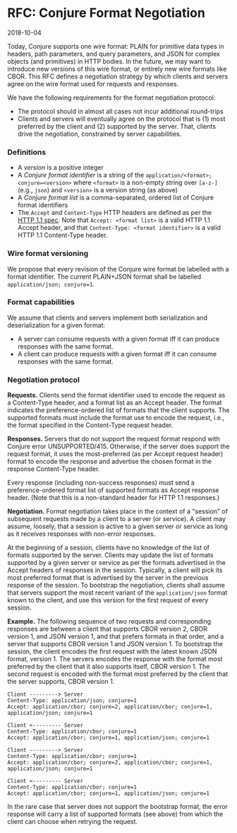 # RFC: Conjure Format Negotiation

2018-10-04

Today, Conjure supports one wire format: PLAIN for primitive data types in headers, path parameters, and query
parameters, and JSON for complex objects (and primitives) in HTTP bodies. In the future, we may want to introduce new
versions of this wire format, or entirely new wire formats like CBOR. This RFC defines a negotiation strategy by which
clients and servers agree on the wire format used for requests and responses.

We have the following requirements for the format negotiation protocol:
- The protocol should in almost all cases not incur additional round-trips
- Clients and servers will eventually agree on the protocol that is (1) most preferred by the client and (2)
  supported by the server. That, clients drive the negotiation, constrained by server capabilities.

### Definitions

- A *version* is a positive integer
- A *Conjure format identifier* is a string of the `application/<format>; conjure=<version>` where `<format>` is a
  non-empty string over `[a-z-]` (e.g., `json`) and `<version>` is a version string (as above)
- A *Conjure format list* is a comma-separated, ordered list of Conjure format identifiers
- The `Accept` and `Content-Type` HTTP headers are defined as per the
  [HTTP 1.1 spec](https://www.w3.org/Protocols/rfc2616/rfc2616-sec14.html). Note that `Accept: <format list>` is a
  valid HTTP 1.1 Accept header, and that `Content-Type: <format identifier>` is a valid HTTP 1.1 Content-Type header.

### Wire format versioning

We propose that every revision of the Conjure wire format be labelled with a format identifier.
The current PLAIN+JSON format shall be labelled `application/json; conjure=1`.

### Format capabilities

We assume that clients and servers implement both serialization and deserialization for a given format:

- A server can consume requests with a given format iff it can produce responses with the same format.
- A client can produce requests with a given format iff it can consume responses with the same format.

### Negotiation protocol

**Requests.** 
Clients send the format identifier used to encode the request as a Content-Type header, and a format list as an Accept 
header. The format indicates the preference-ordered list of formats that the client supports. The supported formats
must include the format use to encode the request, i.e., the format specified in the Content-Type request header.

**Responses.**
Servers that do not support the request format respond with Conjure error UNSUPPORTED/415. Otherwise, if the server
does support the request format, it uses the most-preferred (as per Accept request header) format to encode the
response and advertise the chosen format in the response Content-Type header. 

Every response (including non-success responses) must send a preference-ordered format list of supported formats as
Accept response header. (Note that this is a non-standard header for HTTP 1.1 responses.)

**Negotiation.**
Format negotiation takes place in the context of a "session" of subsequent requests made by a client to a server (or
service). A client may assume, loosely, that a session is active to a given server or service as long as it receives
responses with non-error responses.

At the beginning of a session, clients have no knowledge of the list of formats supported by the server. Clients may
update the list of formats supported by a given server or service as per the formats advertised in the Accept headers of
responses in the session. Typically, a client will pick its most preferred format that is advertised by the server
in the previous response of the session. To bootstrap the negotiation, clients shall assume that servers support the
most recent variant of the `application/json` format known to the client, and use this version for the first request of
every session.

**Example.** The following sequence of two requests and corresponding responses are between a client that supports CBOR
version 2, CBOR version 1, and JSON version 1, and that prefers formats in that order, and a server that supports CBOR
version 1 and JSON version 1. To bootstrap the session, the client encodes the first request with the latest known JSON
format, version 1. The servers encodes the response with the format most preferred by the client that it also supports
itself, CBOR version 1. The second request is encoded with the format most preferred by the client that the server
supports, CBOR version 1.


```text
Client ---------> Server
Content-Type: application/json; conjure=1
Accept: application/cbor; conjure=2, application/cbor; conjure=1, application/json; conjure=1

Client <--------- Server
Content-Type: application/cbor; conjure=1
Accept: application/cbor; conjure=1, application/json; conjure=1

Client ---------> Server
Content-Type: application/cbor; conjure=1
Accept: application/cbor; conjure=2, application/cbor; conjure=1, application/json; conjure=1

Client <--------- Server
Content-Type: application/cbor; conjure=1
Accept: application/cbor; conjure=1, application/json; conjure=1
```

In the rare case that server does not support the bootstrap format, the error response will carry a list of supported
formats (see above) from which the client can choose when retrying the request.
